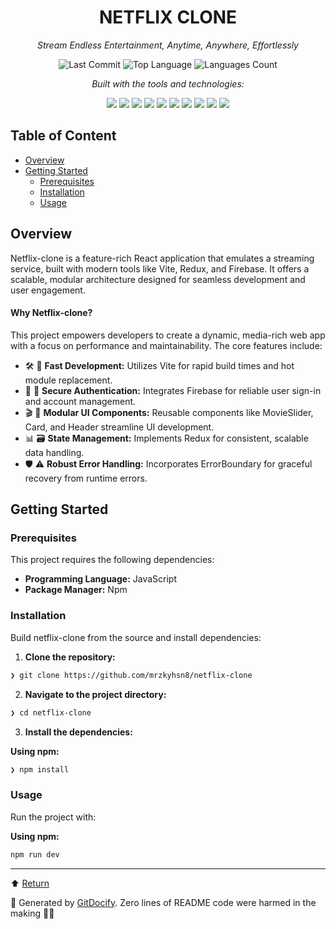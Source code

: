 <div align="center">

# NETFLIX CLONE
*Stream Endless Entertainment, Anytime, Anywhere, Effortlessly*

![Last Commit](https://img.shields.io/github/last-commit/mrzkyhsn8/netflix-clone) ![Top Language](https://img.shields.io/github/languages/top/mrzkyhsn8/netflix-clone) ![Languages Count](https://img.shields.io/github/languages/count/mrzkyhsn8/netflix-clone)

*Built with the tools and technologies:*

<img src="https://img.shields.io/badge/json-5E5C5C?style=for-the-badge&logo=json&logoColor=white" /> <img src="https://img.shields.io/badge/Markdown-000000?style=for-the-badge&logo=markdown&logoColor=white" /> <img src="https://img.shields.io/badge/npm-CB3837?style=for-the-badge&logo=npm&logoColor=white" /> <img src="https://img.shields.io/badge/firebase-ffca28?style=for-the-badge&logo=firebase&logoColor=black" /> <img src="https://img.shields.io/badge/JavaScript-323330?style=for-the-badge&logo=javascript&logoColor=F7DF1E" /> <img src="https://img.shields.io/badge/React-20232A?style=for-the-badge&logo=react&logoColor=61DAFB" /> <img src="https://img.shields.io/badge/Vite-B73BFE?style=for-the-badge&logo=vite&logoColor=FFD62E" /> <img src="https://img.shields.io/badge/eslint-3A33D1?style=for-the-badge&logo=eslint&logoColor=white" /> <img src="https://img.shields.io/badge/axios-671ddf?&style=for-the-badge&logo=axios&logoColor=white" /> <img src="https://img.shields.io/badge/styled--components-DB7093?style=for-the-badge&logo=styled-components&logoColor=white" />

</div>

## Table of Content
- [Overview](#overview)
- [Getting Started](#getting-started)
    - [Prerequisites](#prerequisites)
    - [Installation](#installation)
    - [Usage](#usage)


## Overview
Netflix-clone is a feature-rich React application that emulates a streaming service, built with modern tools like Vite, Redux, and Firebase. It offers a scalable, modular architecture designed for seamless development and user engagement.


#### Why Netflix-clone?

This project empowers developers to create a dynamic, media-rich web app with a focus on performance and maintainability. The core features include:

- 🛠️ 🚀 **Fast Development:** Utilizes Vite for rapid build times and hot module replacement.
- 🔐 🔑 **Secure Authentication:** Integrates Firebase for reliable user sign-in and account management.
- 🎬 🎥 **Modular UI Components:** Reusable components like MovieSlider, Card, and Header streamline UI development.
- 📊 🗃️ **State Management:** Implements Redux for consistent, scalable data handling.
- 🛡️ ⚠️ **Robust Error Handling:** Incorporates ErrorBoundary for graceful recovery from runtime errors.


## Getting Started
### Prerequisites
This project requires the following dependencies:

- **Programming Language:** JavaScript
- **Package Manager:** Npm

### Installation
Build netflix-clone from the source and install dependencies:

1. **Clone the repository:**
```bash
❯ git clone https://github.com/mrzkyhsn8/netflix-clone
```

2. **Navigate to the project directory:**
```bash
❯ cd netflix-clone
```

3. **Install the dependencies:**

**Using npm:**
```bash
❯ npm install
```

### Usage
Run the project with:

**Using npm:**
```bash
npm run dev
```

---
⬆ [Return](#netflix-clone)

🚀 Generated by [GitDocify](https://gitdocify.com). Zero lines of README code were harmed in the making 💁‍♂️
